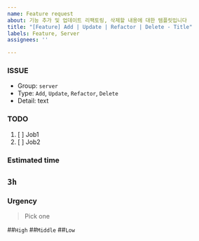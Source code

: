 ```yaml
---
name: Feature request
about: 기능 추가 및 업데이트 리팩토링, 삭제할 내용에 대한 템플릿입니다
title: "[Feature] Add | Update | Refactor | Delete - Title"
labels: Feature, Server
assignees: ''

---
```


### ISSUE
- Group:  `server`
- Type: `Add`, `Update`, `Refactor`, `Delete`
- Detail: text

### TODO
1. [ ] Job1
2. [ ] Job2

### Estimated time
## `3h`

### Urgency
> Pick one

##`High`
##`Middle`
##`Low`
